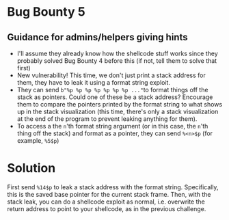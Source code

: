 # Bug Bounty 5

## Guidance for admins/helpers giving hints
- I'll assume they already know how the shellcode stuff works since they probably solved Bug Bounty 4 before this (if not, tell them to solve that first)
- New vulnerability! This time, we don't just print a stack address for them, they have to leak it using a format string exploit.
- They can send `b"%p %p %p %p %p %p %p ..."`to format things off the stack as pointers. Could one of these be a stack address? Encourage them to compare the pointers printed by the format string to what shows up in the stack visualization (this time, there's only a stack visualization at the end of the program to prevent leaking anything for them).
- To access a the `n`'th format string argument (or in this case, the `n`'th thing off the stack) and format as a pointer, they can send `%<n>$p` (for example, `%5$p`)

# Solution
First send `%14$p` to leak a stack address with the format string. Specifically, this is the saved base pointer for the current stack frame. Then, with the stack leak, you can do a shellcode exploit as normal, i.e. overwrite the return address to point to your shellcode, as in the previous challenge. 
